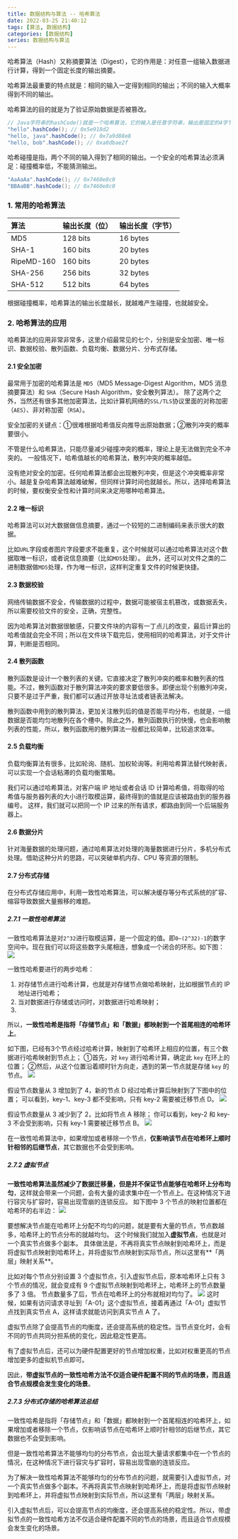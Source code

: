 ```yaml
---
title: 数据结构与算法 -- 哈希算法
date: 2022-03-25 21:40:12
tags: [算法, 数据结构]
categories: [数据结构]
series: 数据结构与算法
---
```


哈希算法（Hash）又称摘要算法（Digest），它的作用是：对任意一组输入数据进行计算，得到一个固定长度的输出摘要。

哈希算法最重要的特点就是：相同的输入一定得到相同的输出；不同的输入大概率得到不同的输出。
<!-- more -->
哈希算法的目的就是为了验证原始数据是否被篡改。

``` java
// Java字符串的hashCode()就是一个哈希算法，它的输入是任意字符串，输出是固定的4字节int整数：
"hello".hashCode(); // 0x5e918d2
"hello, java".hashCode(); // 0x7a9d88e8
"hello, bob".hashCode(); // 0xa0dbae2f
```

哈希碰撞是指，两个不同的输入得到了相同的输出。一个安全的哈希算法必须满足：碰撞概率低，不能猜测输出。
``` java
"AaAaAa".hashCode(); // 0x7460e8c0
"BBAaBB".hashCode(); // 0x7460e8c0
```

### 1. 常用的哈希算法
| 算法       | 输出长度（位）| 输出长度（字节） |
| :--------- | :------- | :------- |
| MD5        | 128 bits | 16 bytes |
| SHA-1      | 160 bits | 20 bytes |
| RipeMD-160 | 160 bits | 20 bytes |
| SHA-256    | 256 bits | 32 bytes |
| SHA-512    | 512 bits | 64 bytes |

根据碰撞概率，哈希算法的输出长度越长，就越难产生碰撞，也就越安全。

### 2. 哈希算法的应用
哈希算法的应用非常非常多，这里介绍最常见的七个，分别是安全加密、唯一标识、数据校验、散列函数、负载均衡、数据分片、分布式存储。

#### 2.1 安全加密
最常用于加密的哈希算法是 `MD5`（MD5 Message-Digest Algorithm，MD5 消息摘要算法）和 `SHA`（Secure Hash Algorithm，安全散列算法）。
除了这两个之外，当然还有很多其他加密算法，比如计算机网络的`SSL/TLS`协议里面的对称加密（`AES`）、非对称加密（`RSA`）。

安全加密的关键点：①很难根据哈希值反向推导出原始数据；②散列冲突的概率要很小。

不管是什么哈希算法，只能尽量减少碰撞冲突的概率，理论上是无法做到完全不冲突的。
一般情况下，哈希值越长的哈希算法，散列冲突的概率越低。

没有绝对安全的加密。任何哈希算法都会出现散列冲突，但是这个冲突概率非常小。越是复杂哈希算法越难破解，但同样计算时间也就越长。所以，选择哈希算法的时候，要权衡安全性和计算时间来决定用哪种哈希算法。
        
#### 2.2 唯一标识
哈希算法可以对大数据做信息摘要，通过一个较短的二进制编码来表示很大的数据。

比如`URL`字段或者图片字段要求不能重复，这个时候就可以通过哈希算法对这个数据取唯一标识，或者说信息摘要（比如`MD5`处理）。
此外，还可以对文件之类的二进制数据做`MD5`处理，作为唯一标识，这样判定重复文件的时候更快捷。

#### 2.3 数据校验
网络传输数据不安全，传输数据的过程中，数据可能被宿主机篡改，或数据丢失，所以需要校验文件的安全，正确，完整性。

因为哈希算法对数据很敏感，只要文件块的内容有一丁点儿的改变，最后计算出的哈希值就会完全不同；所以在文件块下载完后，使用相同的哈希算法，对于文件计算，判断是否相同。
            
#### 2.4 散列函数
散列函数是设计一个散列表的关键。它直接决定了散列冲突的概率和散列表的性能。不过，散列函数对于散列算法冲突的要求要低很多。即便出现个别散列冲突，只要不是过于严重，我们都可以通过开放寻址法或者链表法解决。

散列函数中用到的散列算法，更加关注散列后的值是否能平均分布，也就是，一组数据是否能均匀地散列在各个槽中。除此之外，散列函数执行的快慢，也会影响散列表的性能，所以，散列函数用的散列算法一般都比较简单，比较追求效率。

#### 2.5 负载均衡
负载均衡算法有很多，比如轮询、随机、加权轮询等。利用哈希算法替代映射表，可以实现一个会话粘滞的负载均衡策略。

我们可以通过哈希算法，对客户端 IP 地址或者会话 ID 计算哈希值，将取得的哈希值与服务器列表的大小进行取模运算，最终得到的值就是应该被路由到的服务器编号。 这样，我们就可以把同一个 IP 过来的所有请求，都路由到同一个后端服务器上。

#### 2.6 数据分片
针对海量数据的处理问题，通过哈希算法对处理的海量数据进行分片，多机分布式处理。借助这种分片的思路，可以突破单机内存、CPU 等资源的限制。

#### 2.7 分布式存储
在分布式存储应用中，利用一致性哈希算法，可以解决缓存等分布式系统的扩容、缩容导致数据大量搬移的难题。
##### 2.7.1 一致性哈希算法
一致性哈希算法是对`2^32`进行取模运算，是一个固定的值。即`0~(2^32)-1`的数字空间中。现在我们可以将这些数字头尾相连，想象成一个闭合的环形。如下图：
![](06_01.png)

一致性哈希要进行的两步哈希：
1. 对存储节点进行哈希计算，也就是对存储节点做哈希映射，比如根据节点的 IP 地址进行哈希；
2. 当对数据进行存储或访问时，对数据进行哈希映射；
3. 
所以，**一致性哈希是指将「存储节点」和「数据」都映射到一个首尾相连的哈希环上**。

如下图，已经有3个节点经过哈希计算，映射到了哈希环上相应的位置，有三个数据进行哈希映射到节点上；
①首先，对 `key` 进行哈希计算，确定此 `key` 在环上的位置；
②然后，从这个位置沿着顺时针方向走，遇到的第一节点就是存储 `key` 的节点。
![](06_02.png)

假设节点数量从 3 增加到了 4，新的节点 D 经过哈希计算后映射到了下图中的位置；
可以看到，key-1、key-3 都不受影响，只有 key-2 需要被迁移节点 D。
![](06_03.png)

假设节点数量从 3 减少到了 2，比如将节点 A 移除；
你可以看到，key-2 和 key-3 不会受到影响，只有 key-1 需要被迁移节点 B。
![](06_04.png)

在一致性哈希算法中，如果增加或者移除一个节点，**仅影响该节点在哈希环上顺时针相邻的后继节点**，其它数据也不会受到影响。

##### 2.7.2 虚拟节点
**一致性哈希算法虽然减少了数据迁移量，但是并不保证节点能够在哈希环上分布均匀**，这样就会带来一个问题，会有大量的请求集中在一个节点上。在这种情况下进行容灾与扩容时，容易出现雪崩的连锁反应。
如下图中 3 个节点的映射位置都在哈希环的右半边：
![](06_05.png)

要想解决节点能在哈希环上分配不均匀的问题，就是要有大量的节点，节点数越多，哈希环上的节点分布的就越均匀。
这个时候我们就加入**虚拟节点**，也就是对一个真实节点做多个副本。
具体做法是，不再将真实节点映射到哈希环上，而是将虚拟节点映射到哈希环上，并将虚拟节点映射到实际节点，所以这里有**「两层」映射关系**。

比如对每个节点分别设置 3 个虚拟节点，引入虚拟节点后，原本哈希环上只有 3 个节点的情况，就会变成有 9 个虚拟节点映射到哈希环上，哈希环上的节点数量多了 3 倍。
节点数量多了后，节点在哈希环上的分布就相对均匀了。
![](06_06.png)
这时候，如果有访问请求寻址到「A-01」这个虚拟节点，接着再通过「A-01」虚拟节点找到真实节点 A，这样请求就能访问到真实节点 A 了。

虚拟节点除了会提高节点的均衡度，还会提高系统的稳定性。当节点变化时，会有不同的节点共同分担系统的变化，因此稳定性更高。

有了虚拟节点后，还可以为硬件配置更好的节点增加权重，比如对权重更高的节点增加更多的虚拟机节点即可。

因此，**带虚拟节点的一致性哈希方法不仅适合硬件配置不同的节点的场景，而且适合节点规模会发生变化的场景**。

##### 2.7.3 分布式存储的哈希算法总结
一致性哈希是指将「存储节点」和「数据」都映射到一个首尾相连的哈希环上，如果增加或者移除一个节点，仅影响该节点在哈希环上顺时针相邻的后继节点，其它数据也不会受到影响。

但是一致性哈希算法不能够均匀的分布节点，会出现大量请求都集中在一个节点的情况，在这种情况下进行容灾与扩容时，容易出现雪崩的连锁反应。

为了解决一致性哈希算法不能够均匀的分布节点的问题，就需要引入虚拟节点，对一个真实节点做多个副本。不再将真实节点映射到哈希环上，而是将虚拟节点映射到哈希环上，并将虚拟节点映射到实际节点，所以这里有「两层」映射关系。

引入虚拟节点后，可以会提高节点的均衡度，还会提高系统的稳定性。所以，带虚拟节点的一致性哈希方法不仅适合硬件配置不同的节点的场景，而且适合节点规模会发生变化的场景。
